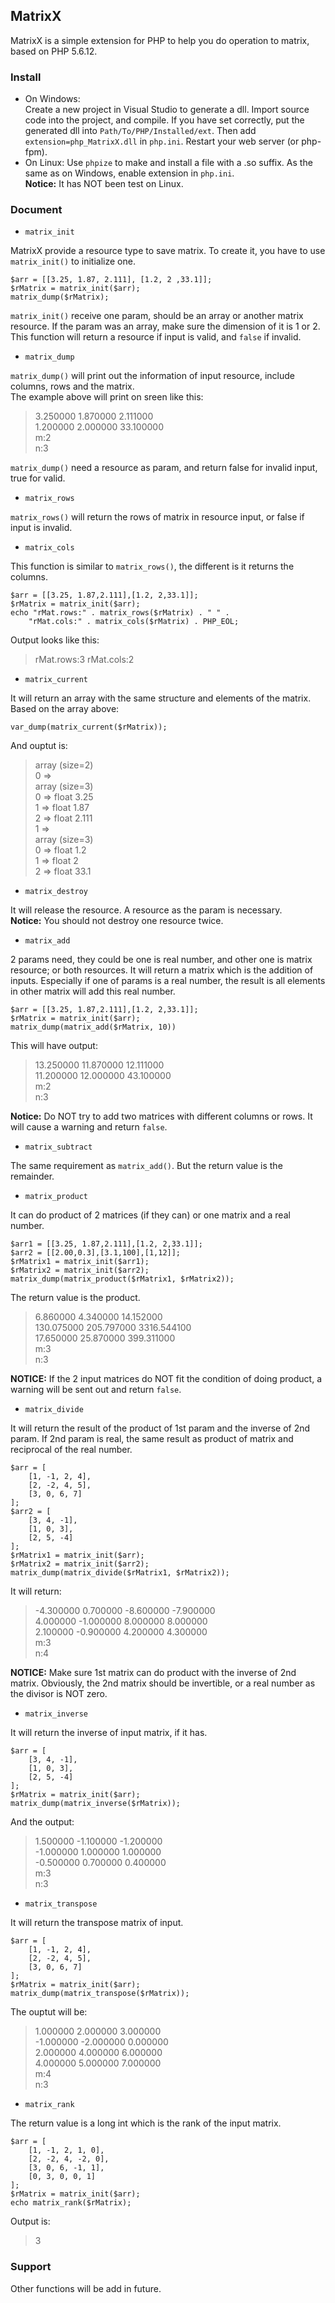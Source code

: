 ## MatrixX

MatrixX is a simple extension for PHP to help you do operation to matrix, based on PHP 5.6.12.

### Install
* On Windows:  
Create a new project in Visual Studio to generate a dll. Import source code into the project, and compile.
If you have set correctly, put the generated dll into `Path/To/PHP/Installed/ext`. Then add `extension=php_MatrixX.dll` in `php.ini`. Restart your web server (or php-fpm).
* On Linux:
Use `phpize` to make and install a file with a .so suffix. As the same as on Windows, enable extension in `php.ini`.  
**Notice:** It has NOT been test on Linux.

### Document

* `matrix_init`

MatrixX provide a resource type to save matrix. To create it, you have to use `matrix_init()` to initialize one.
```
$arr = [[3.25, 1.87, 2.111], [1.2, 2 ,33.1]];
$rMatrix = matrix_init($arr);
matrix_dump($rMatrix);
```
`matrix_init()` receive one param, should be an array or another matrix resource. If the param was an array, make sure the dimension of it is 1 or 2.  
This function will return a resource if input is valid, and `false` if invalid.

* `matrix_dump`

`matrix_dump()` will print out the information of input resource, include columns, rows and the matrix.  
The example above will print on sreen like this:
>3.250000 1.870000 2.111000  
1.200000 2.000000 33.100000  
m:2  
n:3  

`matrix_dump()` need a resource as param, and return false for invalid input, true for valid.

* `matrix_rows`

`matrix_rows()` will return the rows of matrix in resource input, or false if input is invalid.

* `matrix_cols`

This function is  similar to `matrix_rows()`, the different is it returns the columns.
```
$arr = [[3.25, 1.87,2.111],[1.2, 2,33.1]];
$rMatrix = matrix_init($arr);
echo "rMat.rows:" . matrix_rows($rMatrix) . " " .
    "rMat.cols:" . matrix_cols($rMatrix) . PHP_EOL;
```
Output looks like this:
>rMat.rows:3 rMat.cols:2

* `matrix_current`

It will return an array with the same structure and elements of the matrix.  
Based on the array above:
```
var_dump(matrix_current($rMatrix));
```
And ouptut is:
>array (size=2)  
  0 =>   
    array (size=3)  
      0 => float 3.25  
      1 => float 1.87  
      2 => float 2.111  
  1 =>   
    array (size=3)  
      0 => float 1.2  
      1 => float 2  
      2 => float 33.1  

* `matrix_destroy`

It will release the resource. A resource as the param is necessary.  
**Notice:** You should not destroy one resource twice.

* `matrix_add`

2 params need, they could be one is real number, and other one is matrix resource; or both resources. 
It will return a matrix which is the addition of inputs. Especially if one of params is a real number, the result is all elements in other matrix will add this real number.
```
$arr = [[3.25, 1.87,2.111],[1.2, 2,33.1]];
$rMatrix = matrix_init($arr);
matrix_dump(matrix_add($rMatrix, 10))
```
This will have output:
>13.250000 11.870000 12.111000  
11.200000 12.000000 43.100000  
m:2  
n:3

**Notice:** Do NOT try to add two matrices with different columns or rows. It will cause a warning and return `false`.

* `matrix_subtract`

The same requirement as `matrix_add()`. But the return value is the remainder.

* `matrix_product`

It can do product of 2 matrices (if they can) or one matrix and a real number.
```
$arr1 = [[3.25, 1.87,2.111],[1.2, 2,33.1]];
$arr2 = [[2.00,0.3],[3.1,100],[1,12]];
$rMatrix1 = matrix_init($arr1);
$rMatrix2 = matrix_init($arr2);
matrix_dump(matrix_product($rMatrix1, $rMatrix2));
```
The return value is the product.
>6.860000 4.340000 14.152000  
130.075000 205.797000 3316.544100  
17.650000 25.870000 399.311000  
m:3  
n:3

**NOTICE:** If the 2 input matrices do NOT fit the condition of doing product, a warning will be sent out and return `false`.

* `matrix_divide`

It will return the result of the product of 1st param and the inverse of 2nd param. If 2nd param is real, the same result as product of matrix and reciprocal of the real number.
```
$arr = [
    [1, -1, 2, 4],
    [2, -2, 4, 5],
    [3, 0, 6, 7]
];
$arr2 = [
    [3, 4, -1],
    [1, 0, 3],
    [2, 5, -4]
];
$rMatrix1 = matrix_init($arr);
$rMatrix2 = matrix_init($arr2);
matrix_dump(matrix_divide($rMatrix1, $rMatrix2));
```
It will return:
>-4.300000 0.700000 -8.600000 -7.900000  
4.000000 -1.000000 8.000000 8.000000  
2.100000 -0.900000 4.200000 4.300000  
m:3  
n:4  

**NOTICE:** Make sure 1st matrix can do product with the inverse of 2nd matrix. Obviously, the 2nd matrix should be invertible, or a real number as the divisor is NOT zero.

* `matrix_inverse`

It will return the inverse of input matrix, if it has.
```
$arr = [
    [3, 4, -1],
    [1, 0, 3],
    [2, 5, -4]
];
$rMatrix = matrix_init($arr);
matrix_dump(matrix_inverse($rMatrix));
```
And the output:
>1.500000 -1.100000 -1.200000  
-1.000000 1.000000 1.000000  
-0.500000 0.700000 0.400000  
m:3  
n:3  

* `matrix_transpose`

It will return the transpose matrix of input.
```
$arr = [
    [1, -1, 2, 4],
    [2, -2, 4, 5],
    [3, 0, 6, 7]
];
$rMatrix = matrix_init($arr);
matrix_dump(matrix_transpose($rMatrix));
```
The ouptut will be:
>1.000000 2.000000 3.000000  
-1.000000 -2.000000 0.000000  
2.000000 4.000000 6.000000  
4.000000 5.000000 7.000000  
m:4  
n:3

* `matrix_rank`

The return value is a long int which is the rank of the input matrix.
```
$arr = [
    [1, -1, 2, 1, 0],
    [2, -2, 4, -2, 0],
    [3, 0, 6, -1, 1],
    [0, 3, 0, 0, 1]
];
$rMatrix = matrix_init($arr);
echo matrix_rank($rMatrix);
```
Output is:
>3

### Support
Other functions will be add in future.